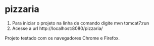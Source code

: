# pizzaria

1. Para iniciar o projeto na linha de comando digite mvn tomcat7:run
2. Acesse a url http://localhost:8080/pizzaria/

Projeto testado com os navegadores Chrome e Firefox.
